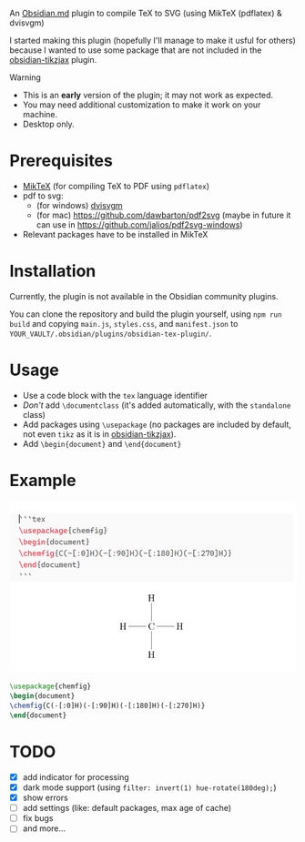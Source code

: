 An [Obsidian.md](https://obsidian.md/) plugin to compile TeX to SVG (using MikTeX (pdflatex) & dvisvgm)

I started making this plugin (hopefully I'll manage to make it usful for others) because I wanted to use some package that are not included in the [obsidian-tikzjax](https://github.com/artisticat1/obsidian-tikzjax) plugin.

> [!WARNING]
> - This is an **early** version of the plugin; it may not work as expected. 
> - You may need additional customization to make it work on your machine.
> - Desktop only.

# Prerequisites

- [MikTeX](https://miktex.org/download) (for compiling TeX to PDF using `pdflatex`)
- pdf to svg:
    - (for windows) [dvisvgm](https://dvisvgm.de/Downloads/) 
    - (for mac) https://github.com/dawbarton/pdf2svg (maybe in future it can use in https://github.com/jalios/pdf2svg-windows)
- Relevant packages have to be installed in MikTeX

# Installation

Currently, the plugin is not available in the Obsidian community plugins. 

You can clone the repository and build the plugin yourself, using `npm run build` and copying `main.js`, `styles.css`, and `manifest.json` to `YOUR_VAULT/.obsidian/plugins/obsidian-tex-plugin/`.

# Usage

- Use a code block with the `tex` language identifier
- _Don't_ add `\documentclass` (it's added automatically, with the `standalone` class)
- Add packages using `\usepackage` (no packages are included by default, not even `tikz` as it is in [obsidian-tikzjax](https://github.com/artisticat1/obsidian-tikzjax)).
- Add `\begin{document}` and `\end{document}`

# Example

![screenshot](screenshot.png)

```tex
\usepackage{chemfig}
\begin{document}
\chemfig{C(-[:0]H)(-[:90]H)(-[:180]H)(-[:270]H)}
\end{document}
```

# TODO 

- [x] add indicator for processing
- [x] dark mode support (using `filter: invert(1) hue-rotate(180deg);`)
- [x] show errors
- [ ] add settings (like: default packages, max age of cache)
- [ ] fix bugs   
- [ ] and more...

